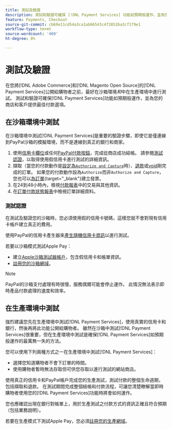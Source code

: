 ```yaml
---
title: 測試及驗證
description: 測試和驗證可確保 [!DNL Payment Services] 功能如預期般運作，並為您的客戶提供最佳付款選項
feature: Payments, Checkout
source-git-commit: cb69e11cd54a3ca1ab66543c4f28526a3cf1f9e1
workflow-type: tm+mt
source-wordcount: '469'
ht-degree: 0%

---
```


# 測試及驗證

在您將[!DNL Adobe Commerce]和[!DNL Magento Open Source]的[!DNL Payment Services]公開給購物者之前，最好在沙箱環境&#x200B;_和_&#x200B;中在生產環境中進行測試。 測試和驗證可確保[!DNL Payment Services]功能如預期般運作，並為您的商店和客戶提供最佳付款選項。

## 在沙箱環境中測試

在沙箱環境中測試[!DNL Payment Services]是重要的驗證步驟，即使它是僅連線到PayPal沙箱的模擬環境，而不是連線到真正的銀行和商家。

1. 使用[信用卡欄位](payments-options.md#credit-card-fields)或任何[PayPal付款按鈕](payments-options.md#paypal-smart-buttons)，完成從商店成功結帳。 請參閱[測試認證](#testing-credentials)，以取得使用假信用卡進行測試的詳細資訊。
1. 擷取（當您的付款動作是[設定為`Authorize and Capture`](onboard.md#set-payment-services-as-payment-method)時）、[退款](refunds.md)或[void](voids.md)剛完成的訂單。 如果您的付款動作設為`Authorize`而非`Authorize and Capture`，您也可以[為訂單](https://experienceleague.adobe.com/en/docs/commerce-admin/stores-sales/order-management/invoices#create-an-invoice){target="_blank"}建立發票。
1. 在24到48小時內，檢視[付款報表](payouts.md)中的交易與其他資訊。
1. 在[訂單付款狀態報表](order-payment-status.md)中檢視訂單詳細資料。

### 測試認證

在測試及驗證您的沙箱時，您必須使用假的信用卡號碼，這樣您就不會對現有信用卡帳戶建立真正的費用。

使用PayPal的信用卡產生器來[產生隨機信用卡資訊](https://www.paypal.com/us/smarthelp/article/where-can-i-find-test-credit-card-numbers-ts2157)以進行測試。

若要以沙箱模式測試Apple Pay：

* 建立[Apple沙箱測試器帳戶](https://developer.apple.com/apple-pay/sandbox-testing/#create-a-sandbox-tester-account)，包含假信用卡和帳單資訊。
* [註冊您的沙箱網域](https://developer.paypal.com/docs/checkout/apm/apple-pay/#link-registeryoursandboxdomains)。

>[!NOTE]
>
>PayPal的沙箱支付處理有時很慢，服務偶爾可能會停止運作。 此情況無法表示即時產品付款處理的速度和效率。

## 在生產環境中測試

強烈建議您先在生產環境中測試[!DNL Payment Services]，使用真實的信用卡和銀行，然後再將此功能公開給購物者。 雖然在沙箱中測試[!DNL Payment Services]很重要，但在生產環境中測試是確保[!DNL Payment Services]如預期般運作的最萬無一失的方法。

您可以使用下列兩種方式之一在生產環境中測試[!DNL Payment Services]：

* 選擇您知道購物者不會下訂單的時間。
* 使用購物者暫時無法存取但可供您存取以進行測試的網站商店。

使用真正的信用卡和PayPal帳戶完成您的生產測試，測試付款的整個生命週期，包括擷取和退款。 在測試期間完成整個結帳和付款流程，可讓您清楚瞭解當即時購物者使用您的[!DNL Payment Services]功能時將會如何運作。

您也應確認出現在銀行對帳單上，用於生產測試之付款方式的資訊正確且符合預期（包括業務說明）。

若要在生產模式下測試Apple Pay，您必須[註冊您的生產網域](https://developer.paypal.com/docs/checkout/apm/apple-pay/#register-your-live-domain)。
